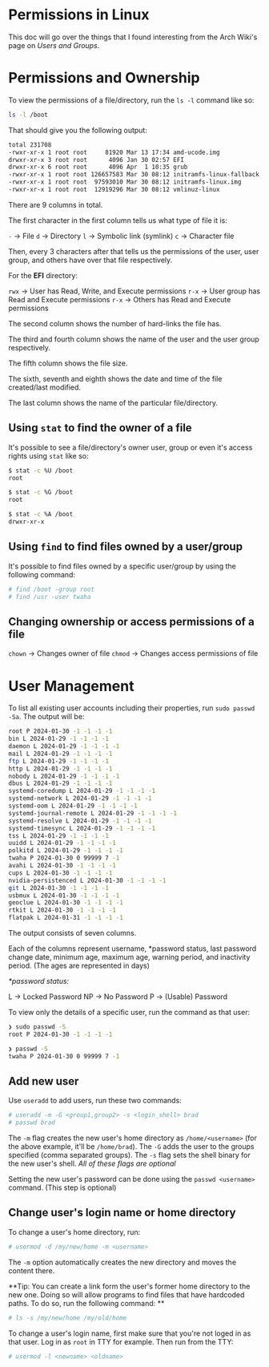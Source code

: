 # Permissions in Linux

This doc will go over the things that I found interesting from the Arch Wiki's page on *Users and Groups*.

# Permissions and Ownership

To view the permissions of a file/directory, run the `ls -l` command like so:

```sh
ls -l /boot
```

That should give you the following output:

```sh
total 231708
-rwxr-xr-x 1 root root     81920 Mar 13 17:34 amd-ucode.img
drwxr-xr-x 3 root root      4096 Jan 30 02:57 EFI
drwxr-xr-x 6 root root      4096 Apr  1 10:35 grub
-rwxr-xr-x 1 root root 126657583 Mar 30 08:12 initramfs-linux-fallback.img
-rwxr-xr-x 1 root root  97593010 Mar 30 08:12 initramfs-linux.img
-rwxr-xr-x 1 root root  12919296 Mar 30 08:12 vmlinuz-linux
```

There are 9 columns in total.

The first character in the first column tells us what type of file it is:

`-` -> File
`d` -> Directory
`l` -> Symbolic link (symlink)
`c` -> Character file

Then, every 3 characters after that tells us the permissions
of the user, user group, and others have over that file respectively.

For the **EFI** directory:

`rwx` -> User has Read, Write, and Execute permissions
`r-x` -> User group has Read and Execute permissions
`r-x` -> Others has Read and Execute permissions

The second column shows the number of hard-links the file has.

The third and fourth column shows the name of the user and the user group respectively.

The fifth column shows the file size.

The sixth, seventh and eighth shows the date and time of the file created/last modified.

The last column shows the name of the particular file/directory.

## Using `stat` to find the owner of a file

It's possible to see a file/directory's owner user, group or even it's access rights using `stat` like so:

```sh
$ stat -c %U /boot
root

$ stat -c %G /boot
root

$ stat -c %A /boot
drwxr-xr-x
```

## Using `find` to find files owned by a user/group

It's possible to find files owned by a specific user/group by using the following command:

```sh
# find /boot -group root
# find /usr -user twaha
```

## Changing ownership or access permissions of a file

`chown` -> Changes owner of file
`chmod` -> Changes access permissions of file

# User Management

To list all existing user accounts including their properties, run `sudo passwd -Sa`. The output will be:

```sh
root P 2024-01-30 -1 -1 -1 -1
bin L 2024-01-29 -1 -1 -1 -1
daemon L 2024-01-29 -1 -1 -1 -1
mail L 2024-01-29 -1 -1 -1 -1
ftp L 2024-01-29 -1 -1 -1 -1
http L 2024-01-29 -1 -1 -1 -1
nobody L 2024-01-29 -1 -1 -1 -1
dbus L 2024-01-29 -1 -1 -1 -1
systemd-coredump L 2024-01-29 -1 -1 -1 -1
systemd-network L 2024-01-29 -1 -1 -1 -1
systemd-oom L 2024-01-29 -1 -1 -1 -1
systemd-journal-remote L 2024-01-29 -1 -1 -1 -1
systemd-resolve L 2024-01-29 -1 -1 -1 -1
systemd-timesync L 2024-01-29 -1 -1 -1 -1
tss L 2024-01-29 -1 -1 -1 -1
uuidd L 2024-01-29 -1 -1 -1 -1
polkitd L 2024-01-29 -1 -1 -1 -1
twaha P 2024-01-30 0 99999 7 -1
avahi L 2024-01-30 -1 -1 -1 -1
cups L 2024-01-30 -1 -1 -1 -1
nvidia-persistenced L 2024-01-30 -1 -1 -1 -1
git L 2024-01-30 -1 -1 -1 -1
usbmux L 2024-01-30 -1 -1 -1 -1
geoclue L 2024-01-30 -1 -1 -1 -1
rtkit L 2024-01-30 -1 -1 -1 -1
flatpak L 2024-01-31 -1 -1 -1 -1
```
The output consists of seven columns.

Each of the columns represent username, \*password status, last password change date, minimum age, maximum age, warning period,
and inactivity period. (The ages are represented in days) 

*\*password status:*

L -> Locked Password
NP -> No Password
P -> (Usable) Password

To view only the details of a specific user, run the command as that user:

```sh
❯ sudo passwd -S
root P 2024-01-30 -1 -1 -1 -1

❯ passwd -S
twaha P 2024-01-30 0 99999 7 -1
```

## Add new user

Use `useradd` to add users, run these two commands:

```sh
# useradd -m -G <group1,group2> -s <login_shell> brad
# passwd brad
```

The `-m` flag creates the new user's home directory as `/home/<username>` (for the above example, it'll
be `/home/brad`). The `-G` adds the user to the groups specified (comma separated groups). The `-s` flag
sets the shell binary for the new user's shell. *All of these flags are optional*

Setting the new user's password can be done using the `passwd <username>` command. (This step is optional)

## Change user's login name or home directory

To change a user's home directory, run:

```sh
# usermod -d /my/new/home -m <username>
```

The `-m` option automatically creates the new directory and moves the content there.

**Tip: You can create a link form the user's former home directory to the new one. Doing so will allow programs
to find files that have hardcoded paths. To do so, run the following command: **

```sh
# ls -s /my/new/home /my/old/home
```

To change a user's login name, first make sure that you're not loged in as that user. Log in as `root` in TTY
for example. Then run from the TTY:

```sh
# usermod -l <newname> <oldname>
```
